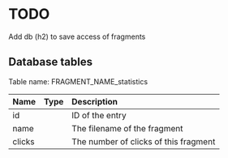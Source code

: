 TODO
====

Add db (h2) to save access of fragments

## Database tables

Table name: FRAGMENT_NAME_statistics

| Name   | Type | Description                           |
|:-------|:-----|:--------------------------------------|
| id     |      | ID of the entry                       |
| name   |      | The filename of the fragment          |
| clicks |      | The number of clicks of this fragment |
